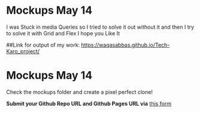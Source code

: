 # Mockups May 14
I was Stuck in media Queries so I tried to solve it out without it and 
then I try to solve it with Grid and Flex I hope you Like It

##Link for output of my work: https://waqasabbas.github.io/Tech-Karo_project/
# Mockups May 14

Check the mockups folder and create a pixel perfect clone! 

**Submit your Github Repo URL and Github Pages URL via**  [this form](https://forms.gle/bfZU2NkPr8H6vsy57)
